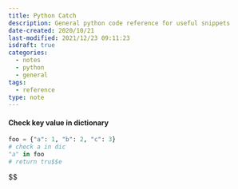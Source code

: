 ```yaml
---
title: Python Catch
description: General python code reference for useful snippets
date-created: 2020/10/21
last-modified: 2021/12/23 09:11:23
isdraft: true
categories:
  - notes
  - python
  - general
tags:
  - reference
type: note
---
```


#### Check key value in dictionary

```python
foo = {"a": 1, "b": 2, "c": 3}
# check a in dic
"a" in foo
# return tru$$e
```
$$


